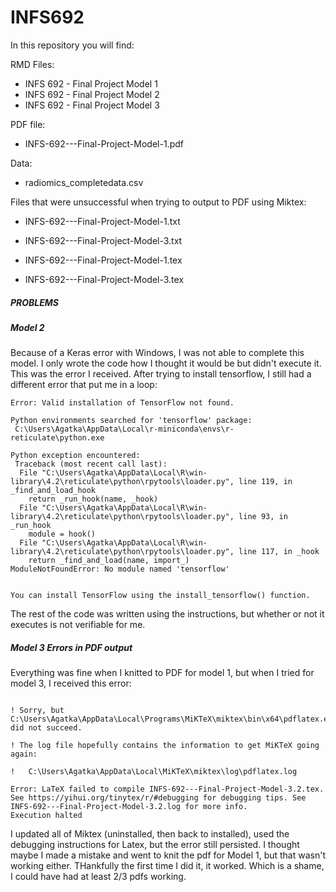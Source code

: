 # INFS692

In this repository you will find: 

RMD Files:
- INFS 692 - Final Project Model 1
- INFS 692 - Final Project Model 2
- INFS 692 - Final Project Model 3

PDF file:
- INFS-692---Final-Project-Model-1.pdf

Data: 
- radiomics_completedata.csv

Files that were unsuccessful when trying to output to PDF using Miktex:

- INFS-692---Final-Project-Model-1.txt
- INFS-692---Final-Project-Model-3.txt

- INFS-692---Final-Project-Model-1.tex
- INFS-692---Final-Project-Model-3.tex


##### PROBLEMS #####

##### Model 2 #####

Because of a Keras error with Windows, I was not able to complete this model. I only wrote the code how I thought it would be
but didn't execute it. 
This was the error I received. After trying to install tensorflow, I still had a different error that put me in a loop:


~~~~~~~~~~~~~~~~~~~~~~~~~~~~~~~~~~~~~~~~~~~~~~~~~~~~~~~~~~~~~~~~~~~~~
Error: Valid installation of TensorFlow not found.

Python environments searched for 'tensorflow' package:
 C:\Users\Agatka\AppData\Local\r-miniconda\envs\r-reticulate\python.exe

Python exception encountered:
 Traceback (most recent call last):
  File "C:\Users\Agatka\AppData\Local\R\win-library\4.2\reticulate\python\rpytools\loader.py", line 119, in _find_and_load_hook
    return _run_hook(name, _hook)
  File "C:\Users\Agatka\AppData\Local\R\win-library\4.2\reticulate\python\rpytools\loader.py", line 93, in _run_hook
    module = hook()
  File "C:\Users\Agatka\AppData\Local\R\win-library\4.2\reticulate\python\rpytools\loader.py", line 117, in _hook
    return _find_and_load(name, import_)
ModuleNotFoundError: No module named 'tensorflow'


You can install TensorFlow using the install_tensorflow() function.
~~~~~~~~~~~~~~~~~~~~~~~~~~~~~~~~~~~~~~~~~~~~~~~~~~~~~~~~~~~~~~~~~~~~~
The rest of the code was written using the instructions, but whether or not it executes is not verifiable for me.


##### Model 3 Errors in PDF output #####

Everything was fine when I knitted to PDF for model 1, but when I tried for model 3, I received this error:

~~~~~~~~~~~~~~~~~~~~~~~~~~~~~~~~~~~~~~~~~~~~~~~~~~~~~~~~~~~~~~~~~~~~~

! Sorry, but C:\Users\Agatka\AppData\Local\Programs\MiKTeX\miktex\bin\x64\pdflatex.exe did not succeed.

! The log file hopefully contains the information to get MiKTeX going again:

!   C:\Users\Agatka\AppData\Local\MiKTeX\miktex\log\pdflatex.log

Error: LaTeX failed to compile INFS-692---Final-Project-Model-3.2.tex. See https://yihui.org/tinytex/r/#debugging for debugging tips. See INFS-692---Final-Project-Model-3.2.log for more info.
Execution halted
~~~~~~~~~~~~~~~~~~~~~~~~~~~~~~~~~~~~~~~~~~~~~~~~~~~~~~~~~~~~~~~~~~~~~


I updated all of Miktex (uninstalled, then back to installed), used the debugging instructions for Latex, but the error still persisted. 
I thought maybe I made a mistake and went to knit the pdf for Model 1, but that wasn't working either. THankfully the first time I did it, it worked.
Which is a shame, I could have had at least 2/3 pdfs working. 

